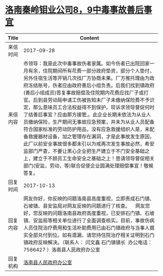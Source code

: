# <a href="http://www.shangluo.gov.cn/zmhd/ldxxxx.jsp?urltype=leadermail.LeaderMailContentUrl&wbtreeid=1112&leadermailid=4357">洛南秦岭钼业公司8，9中毒事故善后事宜</a>
| Title |                                                                                                                                                                                                         Content                                                                                                                                                                                                          |
|:-----:|--------------------------------------------------------------------------------------------------------------------------------------------------------------------------------------------------------------------------------------------------------------------------------------------------------------------------------------------------------------------------------------------------------------------------|
| 来信时间  | 2017-09-28                                                                                                                                                                                                                                                                                                                                                                                                               |
| 来信内容  | 市领导：我是此次中毒事故伤者家属。如今伤者已出院回家一月有余，住院期间所有花费一部分政府垫资，部分个人垫付，另外住宿生活等开销几次找厂方协商未果。厂方推托理由为政府冻结账号，伤者应由政府善后小组负责。后我们找到镇政府(善后小组成员)答复事故赔偿及住院期内花费应找厂子或打官。后到县劳动局申请工伤被告知未厂子未缴纳保险费不予识定，那么意味员工合法权益得不到保护。现诉求领导督促何时了结善后事宜？应由那方接管,。此企业长期未依法为从业人员缴纳保险，生产期间无事故应急预案，并未为从业人员配备符合国家标准的劳动防护用品，没有应急救援组织人是，未配备救援器材设备，加之管理存在漏洞，才是此事故发生原因，此厂以前安全事故很多都未引以为戒再次发生事故必然，希安监部门严查，不要让黑心企业把生产建立于不门安全基础之上，建立于不顾员工生命安全之基础之上！恳请领导督促相关部门(安监，劳动，等)联合促使企业圆满处理赔偿事宜！敬候答复。 |
| 回复时间  | 2017-10-13                                                                                                                                                                                                                                                                                                                                                                                                               |
| 回复内容  | 网友你好，你反映的问题洛南县高度重视，立即责成石门镇、石坡镇、县安监局对网友反映的问题进行了核查。    网友您好，您反映的问题洛南县政府高度重视，已安排石门镇、石坡镇、安监局等相关单位进行了全面调查核实。目前，事故伤病人员住院治疗费用和生活补助费用已由石门镇政府与当事人据实全部兑付到位。如有遗漏，请您持住院治疗相关证明到石门镇政府反映解决。（联系人： 闫文鑫 石门镇镇长  办公电话：7566427 ）洛南县人民政府办公室                                                                                                                                                                                                    |
| 回复机构  | <a href="../../category/agencies/洛南县人民政府办公室.md">洛南县人民政府办公室</a>                                                                                                                                                                                                                                                                                                                                                           |